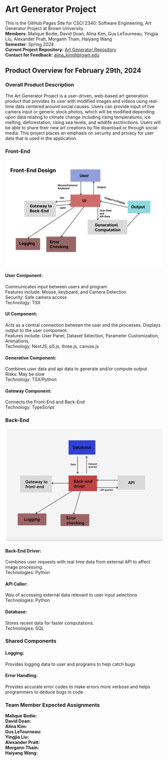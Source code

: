# Art Generator Project
This is the GitHub Pages Site for CSCI 2340: Software Engineering, Art Generator Project at Brown University. <br />
**Members**: Malique Bodie, David Doan, Alina Kim, Gus LeTourneau, Yingjia Liu, Alexander Pratt, Morgann Thain, Haiyang Wang <br />
**Semester**: Spring 2024 <br />
**Current Project Repository:** [Art Generator Repository](https://github.com/newalina/art-gen)<br />
**Contact for Feedback:** alina_kim@brown.edu

## Product Overview for February 29th, 2024

### Overall Product Description
The Art Generator Project is a user-driven, web-based art generation product that provides its user with modified images and videos using real-time data centered around social causes. Users can provide input of live camera input or generic stock photos, which will be modified depending upon data relating to climate change including rising temperatures, ice melting, deforestation, rising sea levels, and wildlife exctinctions. Users will be able to share their new art creations by file download or through social media. This project places an emphasis on security and privacy for user data that is used in the application.

### Front-End 

![Front End HLD](/img/Front-End-Figma.jpg)


#### User Component:
Communicates input between users and program <br />
Features include: Mouse, keyboard, and Camera Detection <br />
Security: Safe camera access <br />
Technology: TSX <br />

#### UI Component:
Acts as a central connection between the user and the processes. Displays output to the user component. <br />
Features include: User Panel, Dataset Selection, Parameter Customization, Animations, <br />
Technology: NextJS, p5.js, three.js, canvas.js <br />

#### Generative Component:
Combines user data and api data to generate and/or compute output <br />
Risks: May be slow <br />
Technology: TSX/Python <br />

#### Gateway Component:
Connects the Front-End and Back-End <br />
Technology: TypeScript <br />

### Back-End

![Back End HLD](/img/Back-End-Figma.jpg)
#### Back-End Driver:
Combines user requests with real time data from external API to affect image processing. <br />
Technologies: Python <br />

#### API Caller:
Way of accessing external data relevant to user input selections <br />
Technologies: Python <br />

#### Database:
Stores recent data for faster computations. <br />
Technologies: SQL <br />



### Shared Components
#### Logging:
Provides logging data to user and programs to help catch bugs <br />

#### Error Handling:
Provides accurate error codes to make errors more verbose and helps programmers to deduce bugs in code <br />



### Team Member Expected Assignments
**Malique Bodie:**  <br />
**David Doan:** <br />
**Alina Kim:** <br />
**Gus LeTourneau:** <br />
**Yingjia Liu:**  <br />
**Alexander Pratt:** <br />
**Morgann Thain:** <br />
**Haiyang Wang:** <br />
